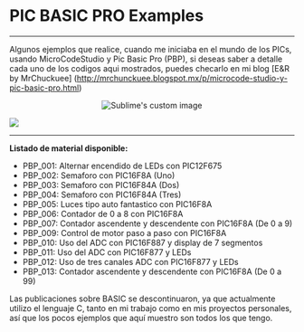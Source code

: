 # PIC BASIC PRO Examples
***
Algunos ejemplos que realice, cuando me iniciaba en el mundo de los PICs, usando MicroCodeStudio y Pic Basic Pro (PBP), si deseas saber a detalle cada uno de los codigos aqui mostrados, puedes checarlo en mi blog [E&R by MrChuckuee] (http://mrchunckuee.blogspot.mx/p/microcode-studio-y-pic-basic-pro.html)

<p align="center">
  <img src="https://1.bp.blogspot.com/-jkfp7pZdOUU/VKZlTDXkz9I/AAAAAAAACLE/ruRuEXZZ7Rc/s1600/microcode%2Bstudio.png" alt="Sublime's custom image"/>
</p>

![](https://1.bp.blogspot.com/-jkfp7pZdOUU/VKZlTDXkz9I/AAAAAAAACLE/ruRuEXZZ7Rc/s1600/microcode%2Bstudio.png)

***
**Listado de material disponible:**
- PBP_001: Alternar encendido de LEDs con PIC12F675 
- PBP_002: Semaforo con PIC16F8A  (Uno) 
- PBP_003: Semaforo con PIC16F84A (Dos)
- PBP_004: Semaforo con PIC16F84A (Tres)
- PBP_005: Luces tipo auto fantastico con PIC16F8A 
- PBP_006: Contador de 0 a 8 con PIC16F8A 
- PBP_007: Contador ascendente y descendente con PIC16F8A (De 0 a 9) 
- PBP_009: Control de motor paso a paso con PIC16F8A 
- PBP_010: Uso del ADC con PIC16F887 y display de 7 segmentos
- PBP_011: Uso del ADC con PIC16F877 y LEDs
- PBP_012: Uso de tres canales ADC con PIC16F877 y LEDs
- PBP_013: Contador ascendente y descendente con PIC16F8A (De 0 a 99) 

Las publicaciones sobre BASIC se descontinuaron, ya que actualmente utilizo el lenguaje C, tanto en mi trabajo como en mis proyectos personales, así que los pocos ejemplos que aquí muestro son todos los que tengo.

